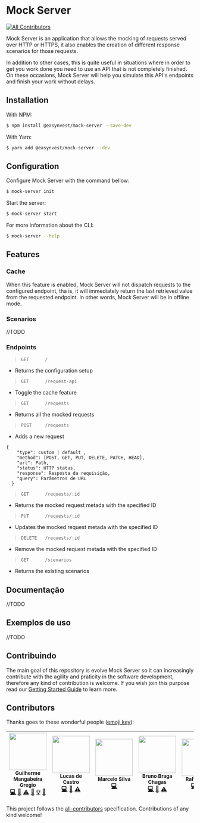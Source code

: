 # Mock Server
[![All Contributors](https://img.shields.io/badge/all_contributors-5-orange.svg?style=flat-square)](#contributors)

Mock Server is an application that allows the mocking of requests served over HTTP or HTTPS, it also enables the creation of different response scenarios for those requests.

In addition to other cases, this is quite useful in situations where in order to get you work done you need to use an API that is not completely finished. On these occasions, Mock Server will help you simulate this API's endpoints and finish your work without delays.

## Installation

With NPM:
```sh
$ npm install @easynvest/mock-server --save-dev
```

With Yarn:
```sh
$ yarn add @easynvest/mock-server --dev
```

## Configuration
Configure Mock Server with the command bellow:
```sh
$ mock-server init
```
Start the server:
```sh
$ mock-server start
```
For more information about the CLI:
```sh
$ mock-server --help
```
## Features

### Cache
When this feature is enabled, Mock Server will not dispatch requests to the configured endpoint, tha is, it will immediately return the last retrieved value from the requested endpoint. In other words, Mock Server will be in offline mode.
### Scenarios
//TODO
### Endpoints
> `GET      /	                `
* Returns the configuration setup
> `GET      /request-api      `
* Toggle the cache feature
> `GET      /requests         `
* Returns all the mocked requests
> `POST     /requests         `
* Adds a new request
```
{
    "type": custom | default ,
    "method": [POST, GET, PUT, DELETE, PATCH, HEAD],
    "url": Path,
    "status": HTTP status,
    "response": Resposta da requisição,
    "query": Parâmetros de URL
  }
```
> `GET      /requests/:id`
* Returns the mocked request metada with the specified ID
> `PUT      /requests/:id`
* Updates the mocked request metada with the specified ID
> `DELETE   /requests/:id`
* Remove the mocked request metada with the specified ID
> `GET      /scenarios`
* Returns the existing scenarios

## Documentação
//TODO
## Exemplos de uso
//TODO
## Contribuindo
The main goal of this repository is evolve Mock Server so it can increasingly contribute with the agility and praticity in the software development, therefore any kind of contribution is welcome. If you wish join this purpose read our [Getting Started Guide](../contributing/GETTING_STARTED.md) to learn more.

## Contributors

Thanks goes to these wonderful people ([emoji key](https://github.com/kentcdodds/all-contributors#emoji-key)):

<!-- ALL-CONTRIBUTORS-LIST:START - Do not remove or modify this section -->
<!-- prettier-ignore -->
| [<img src="https://avatars0.githubusercontent.com/u/806519?s=400&v=4" width="100px;"/><br /><sub><b>Guilherme Mangabeira Gregio</b></sub>](https://github.com/guilhermegregio)<br />[💻](https://github.com/guilhermegregio/mock-sever/commits?author=guilhermegregio "Code") [📖](https://github.com/guilhermegregio/mock-sever/commits?author=guilhermegregio "Documentation") [⚠️](https://github.com/guilhermegregio/mock-sever/commits?author=guilhermegregio "Tests") [🐛](https://github.com/guilhermegregio/mock-sever/issues?q=author%3Aguilhermegregio "Bug reports") [💡](#example-guilhermegregio "Examples") [🔧](#tool-guilhermegregio "Tools") | [<img src="https://avatars1.githubusercontent.com/u/7875365?v=4" width="100px;"/><br /><sub><b>Lucas de Castro</b></sub>](https://github.com/LucasdeCastro)<br />[💻](https://github.com/guilhermegregio/mock-sever/commits?author=LucasdeCastro "Code") [📖](https://github.com/guilhermegregio/mock-sever/commits?author=LucasdeCastro "Documentation") [⚠️](https://github.com/guilhermegregio/mock-sever/commits?author=LucasdeCastro "Tests") | [<img src="https://avatars2.githubusercontent.com/u/3528126?v=4" width="100px;"/><br /><sub><b>Marcelo Silva</b></sub>](https://github.com/iamtchelo)<br />[💻](https://github.com/guilhermegregio/mock-sever/commits?author=iamtchelo "Code") | [<img src="https://avatars3.githubusercontent.com/u/11283132?v=4" width="100px;"/><br /><sub><b>Bruno Braga Chagas</b></sub>](https://github.com/brunobc182)<br />[💻](https://github.com/guilhermegregio/mock-sever/commits?author=brunobc182 "Code") [📖](https://github.com/guilhermegregio/mock-sever/commits?author=brunobc182 "Documentation") [⚠️](https://github.com/guilhermegregio/mock-sever/commits?author=brunobc182 "Tests") | [<img src="https://avatars3.githubusercontent.com/u/2213926?v=4" width="100px;"/><br /><sub><b>Rafael Lucio</b></sub>](https://github.com/rafaellucio)<br />[💻](https://github.com/guilhermegregio/mock-sever/commits?author=rafaellucio "Code") [📖](https://github.com/guilhermegregio/mock-sever/commits?author=rafaellucio "Documentation") [⚠️](https://github.com/guilhermegregio/mock-sever/commits?author=rafaellucio "Tests") |
| :---: | :---: | :---: | :---: | :---: |
<!-- ALL-CONTRIBUTORS-LIST:END -->

This project follows the [all-contributors](https://github.com/kentcdodds/all-contributors) specification. Contributions of any kind welcome!